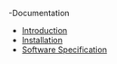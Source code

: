 <!-- docs/_sidebar.md -->

-Documentation

  - [Introduction](introduction.md)
  - [Installation](installation.md)
  - [Software Specification](softwareSpec.md)